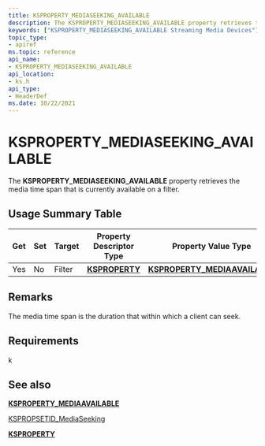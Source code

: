 ```yaml
---
title: KSPROPERTY_MEDIASEEKING_AVAILABLE
description: The KSPROPERTY_MEDIASEEKING_AVAILABLE property retrieves the media time span that is currently available on a filter.
keywords: ["KSPROPERTY_MEDIASEEKING_AVAILABLE Streaming Media Devices"]
topic_type:
- apiref
ms.topic: reference
api_name:
- KSPROPERTY_MEDIASEEKING_AVAILABLE
api_location:
- ks.h
api_type:
- HeaderDef
ms.date: 10/22/2021
---
```


# KSPROPERTY_MEDIASEEKING_AVAILABLE

The **KSPROPERTY_MEDIASEEKING_AVAILABLE** property retrieves the media time span that is currently available on a filter.

## Usage Summary Table

| Get | Set | Target | Property Descriptor Type | Property Value Type |
|--|--|--|--|--|
| Yes | No | Filter | [**KSPROPERTY**](./ksproperty-structure.md) | [**KSPROPERTY_MEDIAAVAILABLE**](/windows-hardware/drivers/ddi/ks/ns-ks-ksproperty_mediaavailable) |

## Remarks

The media time span is the duration that within which a client can seek.

## Requirements

k

## See also

[**KSPROPERTY_MEDIAAVAILABLE**](/windows-hardware/drivers/ddi/ks/ns-ks-ksproperty_mediaavailable)

[KSPROPSETID_MediaSeeking](kspropsetid-mediaseeking.md)

[**KSPROPERTY**](./ksproperty-structure.md)